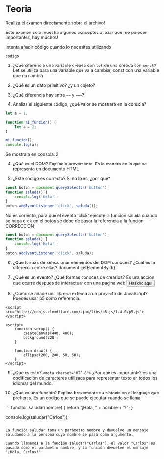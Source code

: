 # Teoria

Realiza el examen directamente sobre el archivo!

Este examen solo muestra algunos conceptos al azar que me parecen importantes, hay muchos!

Intenta añadir código cuando lo necesites utilizando

```lenguaje
codigo
```

1. ¿Que diferencia una variable creada con `let` de una creada con `const`?
Let se utiliza para una variable que va a cambiar, const con una variable que no cambia
2. ¿Qué es un dato primitivo? ¿y un objeto?

2. ¿Qué diferencia hay entre `==` y `===`?

3. Analiza el siguiente código, ¿qué valor se mostrará en la consola?
```js
let a = 1;

function mi_funcion() {
    let a = 2;
}

mi_funcion();
console.log(a);
```
Se mostrara en consola: 2

4. ¿Qué es el DOM? Explícalo brevemente.
Es la manera en la que se representa un documento HTML

5. ¿Este código es correcto? Si no lo es, ¿por qué?
```js
const boton = document.querySelector('button');
function saluda() {
    console.log('Hola');
}
boton.addEventListener('click', saluda());
```
No es correcto, para que el evento 'click' ejecute la funcion saluda cuando se haga click en el boton se debe de pasar la referencia a la funcion
CORRECCION
```js
const boton = document.querySelector('button');
function saluda() {
    console.log('Hola');
}
boton.addEventListener('click', saluda);
```

6. ¿Que formas de seleccionar elementos del DOM conoces? ¿Cuál es la diferencia entre ellas?
document.getElementById()

7. ¿Qué es un evento? ¿Qué formas conoces de crearlos?
Es una accion que ocurre despues de interactuar con una pagina web
<button click="alert('Hola')">Haz clic aquí</button>

8. ¿Como se añade una libreria externa a un proyecto de JavaScript? Puedes usar p5 como referencia.
<body>

    <script src="https://cdnjs.cloudflare.com/ajax/libs/p5.js/1.4.0/p5.js"></script>

    <script>
        function setup() {
            createCanvas(400, 400);
            background(220);
        }

        function draw() {
            ellipse(200, 200, 50, 50); 
        }
    </script>

</body>

9. ¿Que es esto? `<meta charset="UTF-8">` ¿Por qué es importante?
es una codificación de caracteres utilizada para representar texto en todos los idiomas del mundo.

10. ¿Que es una función? Explica brevemente su sintaxis en el lenguaje que prefieras.
Es un codigo que se puede ejecutar cuando se llama

´´´
function saludar(nombre) {
    return "¡Hola, " + nombre + "!";
}

console.log(saludar("Carlos")); 
```

La función saludar toma un parámetro nombre y devuelve un mensaje saludando a la persona cuyo nombre se pasa como argumento.

Cuando llamamos a la función saludar("Carlos"), el valor "Carlos" es pasado como el parámetro nombre, y la función devuelve el mensaje "¡Hola, Carlos!".